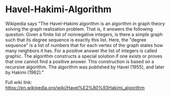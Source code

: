 # Havel-Hakimi-Algorithm
Wikipedia says "The Havel–Hakimi algorithm is an algorithm in graph theory solving the graph realization problem. That is, it answers the following question: Given a finite list of nonnegative integers, is there a simple graph such that its degree sequence is exactly this list. Here, the "degree sequence" is a list of numbers that for each vertex of the graph states how many neighbors it has. For a positive answer the list of integers is called graphic. The algorithm constructs a special solution if one exists or proves that one cannot find a positive answer. This construction is based on a recursive algorithm. The algorithm was published by Havel (1955), and later by Hakimi (1962)."


Full wiki link: https://en.wikipedia.org/wiki/Havel%E2%80%93Hakimi_algorithm 
